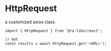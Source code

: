 # HttpRequest

a customized axios class

```tsx
import { HttpRequest } from '@ra-libs/react';

// Get
const results = await HttpRequest.get('<URL>');
```
